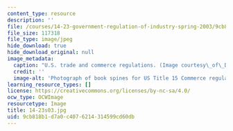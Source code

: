 ```yaml
---
content_type: resource
description: ''
file: /courses/14-23-government-regulation-of-industry-spring-2003/9cb818b1d7a0c4076214314599cd60db_14-23s03.jpg
file_size: 117318
file_type: image/jpeg
hide_download: true
hide_download_original: null
image_metadata:
  caption: "U.S. trade and commerce regulations. (Image courtesy\_of\_Daniel Bersak.)"
  credit: ''
  image-alt: 'Photograph of book spines for US Title 15 Commerce regulations. '
learning_resource_types: []
license: https://creativecommons.org/licenses/by-nc-sa/4.0/
ocw_type: OCWImage
resourcetype: Image
title: 14-23s03.jpg
uid: 9cb818b1-d7a0-c407-6214-314599cd60db
---
```

